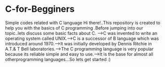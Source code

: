 # C-for-Begginers
Simple codes related with C language
Hi there!..This repository is created to help you with the basics of C programming .Before jumping into our topic..lets discuss some basic facts about C.
-->C was invented to write an operating system called UNIX.-->C is a successor of B language which was introduced around 1970.-->It was initially developed by Dennis Ritchie in A.T.& T Bell laboratories.-->The C programming language is very popular because its reliable simple and easy to use.-->It is the base for almost all otherprogramming languages...So lets get started :)
